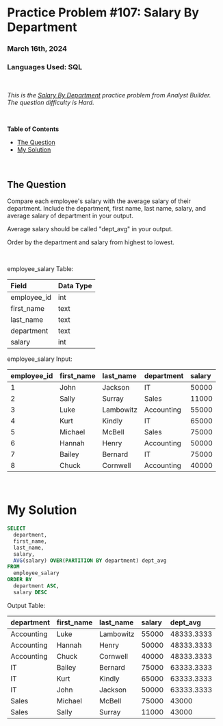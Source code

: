 # **Practice Problem #107: Salary By Department**
### March 16th, 2024
### Languages Used: SQL

<br>

*This is the [Salary By Department](https://www.analystbuilder.com/questions/salary-by-department-zfUBz) practice problem from Analyst Builder. The question difficulty is Hard.*

<br>

**Table of Contents**

-   [The Question](#the-question)
-   [My Solution](#my-solution)
  
<br>

## The Question

Compare each employee's salary with the average salary of their department. Include the department, first name, last name, salary, and average salary of department in your output.

Average salary should be called "dept_avg" in your output.

Order by the department and salary from highest to lowest.

<br>

employee_salary Table:

| Field       | Data Type |
| :---------- | :-------- |
| employee_id | int       |
| first_name  | text      |
| last_name   | text      |
| department  | text      |
| salary      | int       |

employee_salary Input:

| employee_id | first_name | last_name | department | salary |
| :---------- | :--------- | :-------- | :--------- | :----- |
| 1           | John       | Jackson   | IT         | 50000  |
| 2           | Sally      | Surray    | Sales      | 11000  |
| 3           | Luke       | Lambowitz | Accounting | 55000  |
| 4           | Kurt       | Kindly    | IT         | 65000  |
| 5           | Michael    | McBell    | Sales      | 75000  |
| 6           | Hannah     | Henry     | Accounting | 50000  |
| 7           | Bailey     | Bernard   | IT         | 75000  |
| 8           | Chuck      | Cornwell  | Accounting | 40000  |

<br>

# My Solution

``` SQL
SELECT 
  department,
  first_name,
  last_name,
  salary,
  AVG(salary) OVER(PARTITION BY department) dept_avg
FROM 
  employee_salary
ORDER BY
  department ASC,
  salary DESC
```

Output Table:

| department | first_name | last_name | salary | dept_avg   |
| :--------- | :--------- | :-------- | :----- | :--------- |
| Accounting | Luke       | Lambowitz | 55000  | 48333.3333 |
| Accounting | Hannah     | Henry     | 50000  | 48333.3333 |
| Accounting | Chuck      | Cornwell  | 40000  | 48333.3333 |
| IT         | Bailey     | Bernard   | 75000  | 63333.3333 |
| IT         | Kurt       | Kindly    | 65000  | 63333.3333 |
| IT         | John       | Jackson   | 50000  | 63333.3333 |
| Sales      | Michael    | McBell    | 75000  | 43000      |
| Sales      | Sally      | Surray    | 11000  | 43000      |
